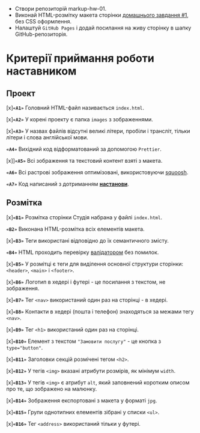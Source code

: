 - Створи репозиторій markup-hw-01.
- Виконай HTML-розмітку макета сторінки [домашнього завдання #1](https://www.figma.com/file/1ehrLBauvVFu4mVhxsHzyZ/Web-Studio-(Version-2.1)?node-id=0%3A1), без CSS оформлення.
- Налаштуй `GitHub Pages` і додай посилання на живу сторінку в шапку GitHub-репозиторія.

# Критерії приймання роботи наставником
## Проект

[x]**`«A1»`** Головний HTML-файл називається `index.html`.

[x]**`«A2»`** У корені проекту є папка `images` з зображеннями.

[x]**`«A3»`** У назвах файлів відсутні великі літери, пробіли і трансліт, тільки літери і слова англійської мови.

**`«A4»`** Вихідний код відформатований за допомогою `Prettier`.

[x]]**`«A5»`** Всі зображення та текстовий контент взяті з макета.

**`«A6»`** Всі растрові зображення оптимізовані, використовуючи [squoosh](https://squoosh.app/).

**`«A7»`** Код написаний з дотриманням **[настанови](https://codeguide.co/)**.

## Розмітка
[x]**`«B1»`** Розмітка сторінки Студія набрана у файлі `index.html`.

**`«B2»`** Виконана HTML-розмітка всіх елементів макета.

[x]**`«B3»`** Теги використані відповідно до їх семантичного змісту.

**`«B4»`** HTML проходить перевірку [валідатором](http://validator.w3.org/nu/) без помилок.

[x]**`«B5»`** У розмітці є теги для виділення основної структури сторінки: `<header>`, `<main>` і `<footer>`.

[x]**`«B6»`** Логотип в хедері і футері - це посилання з текстом, не зображення.

[x]**`«B7»`** Тег `<nav>` використаний один раз на сторінці - в хедері.

[x]**`«B8»`** Контакти в хедері (пошта і телефон) знаходяться за межами тегу `<nav>`.

[x]**`«B9»`** Тег `<h1>` використаний один раз на сторінці.

[x]**`«B10»`** Елемент з текстом `"Замовити послугу"` - це кнопка з `type="button"`.

[x]**`«B11»`** Заголовки секцій розмічені тегом `<h2>`.

[x]**`«B12»`** У тегів `<img>` вказані атрибути розмірів, як мінімум `width`.

[x]**`«B13»`** У тегів `<img>` є атрибут `alt`, який заповнений коротким описом про те, що зображено на малюнку.

[x]**`«B14»`** Зображення експортовані з макета у форматі `jpg`.

[x]**`«B15»`** Групи однотипних елементів зібрані у списки `<ul>`.

[x]**`«B16»`** Тег `<address>` використаний тільки у футері.
